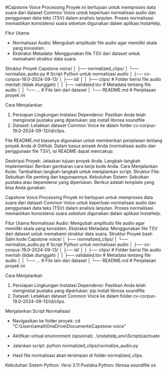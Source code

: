 #Capstone Voice Processing
Proyek ini bertujuan untuk memproses data suara dari dataset Common Voice untuk keperluan normalisasi audio dan penggunaan data teks (TSV) dalam analisis lanjutan. Proses normalisasi memastikan konsistensi suara sebelum digunakan dalam aplikasi InstaHelp.

Fitur Utama
- Normalisasi Audio: Mengubah amplitudo file audio agar memiliki skala yang konsisten.
- Ekstraksi Metadata: Menggunakan file TSV dari dataset untuk memahami struktur data suara.

Struktur Proyek
Capstone voice/
│
├── normalized_clips/
│   └── normalize_audio.py        # Script Python untuk normalisasi audio
│
├── cv-corpus-19.0-2024-09-13/
│   ├── id/
│   │   ├── clips/                # Folder berisi file audio mentah (tidak diunggah)
│   │   ├── validated.tsv         # Metadata tentang file audio
│   │   └── ...                   # File lain dari dataset
│
└── README.md                     # Penjelasan proyek ini

Cara Menjalankan
1. Persiapan Lingkungan
Instalasi Dependensi: Pastikan Anda telah menginstal pustaka yang diperlukan:
pip install librosa soundfile
2. Dataset: Letakkan dataset Common Voice ke dalam folder cv-corpus-19.0-2024-09-13/id/clips.


File README.md biasanya digunakan untuk memberikan penjelasan tentang proyek Anda di GitHub. Dalam kasus proyek Anda (normalisasi audio dan penggunaan file TSV), isi README dapat mencakup:

Deskripsi Proyek: Jelaskan tujuan proyek Anda.
Langkah-langkah Implementasi: Berikan gambaran cara kerja kode Anda.
Cara Menjalankan Kode: Tambahkan langkah-langkah untuk menjalankan script.
Struktur File: Sebutkan file penting dan kegunaannya.
Kebutuhan Sistem: Sebutkan pustaka atau dependensi yang diperlukan.
Berikut adalah template yang bisa Anda gunakan:

Capstone Voice Processing
Proyek ini bertujuan untuk memproses data suara dari dataset Common Voice untuk keperluan normalisasi audio dan penggunaan data teks (TSV) dalam analisis lanjutan. Proses normalisasi memastikan konsistensi suara sebelum digunakan dalam aplikasi InstaHelp.

Fitur Utama
Normalisasi Audio: Mengubah amplitudo file audio agar memiliki skala yang konsisten.
Ekstraksi Metadata: Menggunakan file TSV dari dataset untuk memahami struktur data suara.
Struktur Proyek
bash
Salin kode
Capstone voice/
│
├── normalized_clips/
│   └── normalize_audio.py        # Script Python untuk normalisasi audio
│
├── cv-corpus-19.0-2024-09-13/
│   ├── id/
│   │   ├── clips/                # Folder berisi file audio mentah (tidak diunggah)
│   │   ├── validated.tsv         # Metadata tentang file audio
│   │   └── ...                   # File lain dari dataset
│
└── README.md                     # Penjelasan proyek ini

Cara Menjalankan
1. Persiapan Lingkungan
Instalasi Dependensi: Pastikan Anda telah menginstal pustaka yang diperlukan:
pip install librosa soundfile
2. Dataset: Letakkan dataset Common Voice ke dalam folder cv-corpus-19.0-2024-09-13/id/clips.

Menjalankan Script Normalisasi
- Navigasikan ke folder proyek:
cd "C:\Users\amali\OneDrive\Documents\Capstone voice"

- Aktifkan virtual environment (opsional):
.\instahelp_env\Scripts\activate

- Jalankan script:
python normalized_clips/normalize_audio.py

- Hasil file normalisasi akan tersimpan di folder normalized_clips.

Kebutuhan Sistem
Python: Versi 3.11
Pustaka Python:
librosa
soundfile
os
